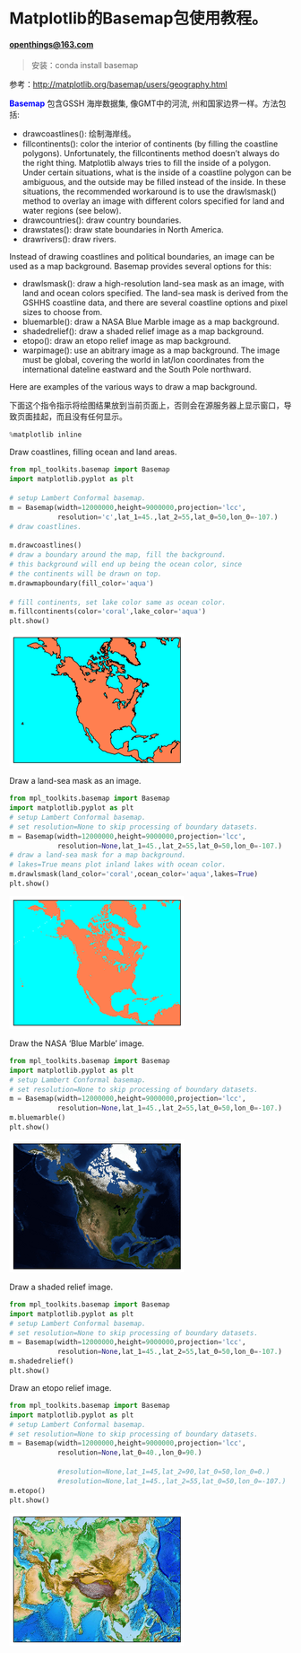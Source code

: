 
# Matplotlib的Basemap包使用教程。
#### [openthings@163.com](http://my.oschina.net/u/2306127/blog?catalog=2527511)

>安装：conda install basemap

参考：http://matplotlib.org/basemap/users/geography.html

<font color="blue"><b>Basemap</b></font> 包含GSSH 海岸数据集, 像GMT中的河流, 州和国家边界一样。方法包括:

*    drawcoastlines(): 绘制海岸线。
*    fillcontinents(): color the interior of continents (by filling the coastline polygons). Unfortunately, the fillcontinents method doesn’t always do the right thing. Matplotlib always tries to fill the inside of a polygon. Under certain situations, what is the inside of a coastline polygon can be ambiguous, and the outside may be filled instead of the inside. In these situations, the recommended workaround is to use the drawlsmask() method to overlay an image with different colors specified for land and water regions (see below).
*    drawcountries(): draw country boundaries.
*    drawstates(): draw state boundaries in North America.
*    drawrivers(): draw rivers.

Instead of drawing coastlines and political boundaries, an image can be used as a map background. Basemap provides several options for this:

*    drawlsmask(): draw a high-resolution land-sea mask as an image, with land and ocean colors specified. The land-sea mask is derived from the GSHHS coastline data, and there are several coastline options and pixel sizes to choose from.
*    bluemarble(): draw a NASA Blue Marble image as a map background.
*    shadedrelief(): draw a shaded relief image as a map background.
*    etopo(): draw an etopo relief image as map background.
*    warpimage(): use an abitrary image as a map background. The image must be global, covering the world in lat/lon coordinates from the international dateline eastward and the South Pole northward.

Here are examples of the various ways to draw a map background.

下面这个指令指示将绘图结果放到当前页面上，否则会在源服务器上显示窗口，导致页面挂起，而且没有任何显示。


```python
%matplotlib inline
```

Draw coastlines, filling ocean and land areas.


```python
from mpl_toolkits.basemap import Basemap
import matplotlib.pyplot as plt

# setup Lambert Conformal basemap.
m = Basemap(width=12000000,height=9000000,projection='lcc',
            resolution='c',lat_1=45.,lat_2=55,lat_0=50,lon_0=-107.)
# draw coastlines.

m.drawcoastlines()
# draw a boundary around the map, fill the background.
# this background will end up being the ocean color, since
# the continents will be drawn on top.
m.drawmapboundary(fill_color='aqua')

# fill continents, set lake color same as ocean color.
m.fillcontinents(color='coral',lake_color='aqua')
plt.show()
```


![png](mpl_basemap_files/mpl_basemap_5_0.png)


Draw a land-sea mask as an image.


```python
from mpl_toolkits.basemap import Basemap
import matplotlib.pyplot as plt
# setup Lambert Conformal basemap.
# set resolution=None to skip processing of boundary datasets.
m = Basemap(width=12000000,height=9000000,projection='lcc',
            resolution=None,lat_1=45.,lat_2=55,lat_0=50,lon_0=-107.)
# draw a land-sea mask for a map background.
# lakes=True means plot inland lakes with ocean color.
m.drawlsmask(land_color='coral',ocean_color='aqua',lakes=True)
plt.show()
```


![png](mpl_basemap_files/mpl_basemap_7_0.png)


Draw the NASA ‘Blue Marble’ image.


```python
from mpl_toolkits.basemap import Basemap
import matplotlib.pyplot as plt
# setup Lambert Conformal basemap.
# set resolution=None to skip processing of boundary datasets.
m = Basemap(width=12000000,height=9000000,projection='lcc',
            resolution=None,lat_1=45.,lat_2=55,lat_0=50,lon_0=-107.)
m.bluemarble()
plt.show()
```


![png](mpl_basemap_files/mpl_basemap_9_0.png)


Draw a shaded relief image.


```python
from mpl_toolkits.basemap import Basemap
import matplotlib.pyplot as plt
# setup Lambert Conformal basemap.
# set resolution=None to skip processing of boundary datasets.
m = Basemap(width=12000000,height=9000000,projection='lcc',
            resolution=None,lat_1=45.,lat_2=55,lat_0=50,lon_0=-107.)
m.shadedrelief()
plt.show()
```

Draw an etopo relief image.


```python
from mpl_toolkits.basemap import Basemap
import matplotlib.pyplot as plt
# setup Lambert Conformal basemap.
# set resolution=None to skip processing of boundary datasets.
m = Basemap(width=12000000,height=9000000,projection='lcc',
            resolution=None,lat_0=40.,lon_0=90.)

            #resolution=None,lat_1=45,lat_2=90,lat_0=50,lon_0=0.)
            #resolution=None,lat_1=45.,lat_2=55,lat_0=50,lon_0=-107.)
m.etopo()
plt.show()
```


![png](mpl_basemap_files/mpl_basemap_13_0.png)



```python

```
